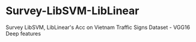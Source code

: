 # Survey-LibSVM-LibLinear
Survey LibSVM, LibLinear's Acc on Vietnam Traffic Signs Dataset - VGG16 Deep features
